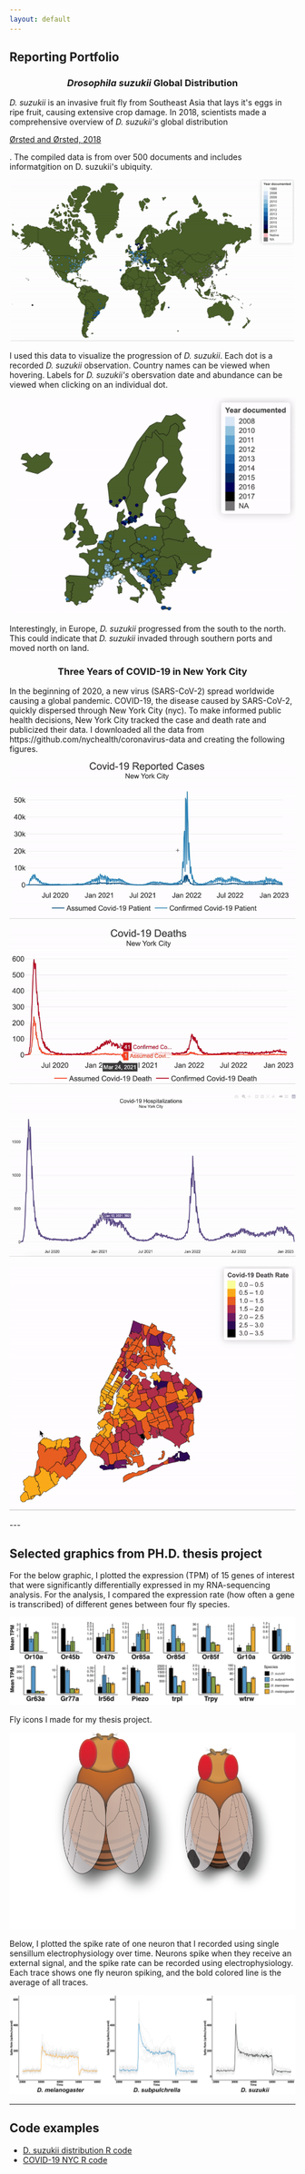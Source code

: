```yaml
---
layout: default
---
```

## Reporting Portfolio 

<h3 align="center"> <i>Drosophila suzukii</i> Global Distribution</h3>
<p> <i>D. suzukii</i> is an invasive fruit fly from Southeast Asia that lays it's eggs in ripe fruit, causing extensive crop damage. In 2018, scientists made a comprehensive overview of <i>D. suzukii's</i> global distribution </p>

[Ørsted and  Ørsted, 2018](assets/img/%20Ørsted_and_%20Ørsted_2018.pdf)
<p>. The compiled data is from over 500 documents and includes informatgition on D. suzukii's ubiquity. </p>

<p align="center">
         <img src="/assets/img/suzukii_global_distribution.gif" width="500">
</p>

<p> I used this data to visualize the progression of <i>D. suzukii</i>. Each dot is a recorded <i>D. suzukii</i> observation. Country names can be viewed when hovering. Labels for <i>D. suzukii's</i> obersvation date and abundance can be viewed when clicking on an individual dot. </p>



<p align="center">
         <img src="assets/img/suzukii_europe_distribution.gif">
</p>

<p>Interestingly, in Europe, <i>D. suzukii</i> progressed from the south to the north. This could indicate that <i>D. suzukii</i> invaded through southern ports and moved north on land.</p>


<h3 align="center"> Three Years of COVID-19 in New York City</h3>
In the beginning of 2020, a new virus (SARS-CoV-2) spread worldwide causing a global pandemic. COVID-19, the disease caused by SARS-CoV-2, quickly dispersed through New York City (nyc). To make informed public health decisions, New York City tracked the case and death rate and publicized their data. I downloaded all the data from https://github.com/nychealth/coronavirus-data and creating the following figures. 


<p align="center">
         <img src="assets/img/covid_19_reported_cases.gif">
</p>
<p align="center">
        <img src="/assets/img/covid_19_death_cases.gif"> 
 </p>

<p align="center">
        <img src="/assets/img/covid_19_hospitalization_cases.gif"> 
 </p>

 <p align="center">
        <img src="/assets/img/covid_19_neighborhood_cases.gif"> 
 </p>
---

## Selected graphics from PH.D. thesis project
For the below graphic, I plotted the expression (TPM) of 15 genes of interest that were significantly differentially expressed in my RNA-sequencing analysis. For the analysis, I compared the expression rate (how often a gene is transcribed) of different genes between four fly species. 
<p align="center">
        <img src="assets/img/figure_1.jpeg"> 
 </p>

Fly icons I made for my thesis project. 
<p align="center">
        <img src="assets/img/male_and_female_fly.png"> 
 </p>
Below, I plotted the spike rate of one neuron that I recorded using single sensillum electrophysiology over time. Neurons spike when they receive an external signal, and the spike rate can be recorded using electrophysiology. Each trace shows one fly neuron spiking, and the bold colored line is the average of all traces. 
 <p align="center">
        <img src="assets/img/Spike_rate_over_time.png"> 
 </p>

---
## Code examples 
- [D. suzukii distribution R code](/assets/img/R_code_for_suzukii_distribution.html) 
- [COVID-19 NYC R code](assets/img/R_code_for_covid_nyc.html)